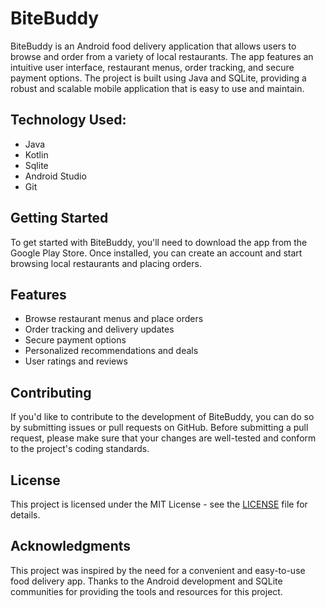 <!DOCTYPE html>
<html>

<head>
  <meta charset="UTF-8">

</head>

<body>
  <h1>BiteBuddy</h1>
  <p>BiteBuddy is an Android food delivery application that allows users to browse and order from a variety of local restaurants. The app features an intuitive user interface, restaurant menus, order tracking, and secure payment options. The project is built using Java and SQLite, providing a robust and scalable mobile application that is easy to use and maintain.</p>

  <h2>Technology Used: </h2>
 <ul>
    <li>Java</li>
    <li>Kotlin</li>
    <li>Sqlite</li>
    <li>Android Studio</li>
    <li>Git</li>
  </ul>

  <h2>Getting Started</h2>
  <p>To get started with BiteBuddy, you'll need to download the app from the Google Play Store. Once installed, you can create an account and start browsing local restaurants and placing orders.</p>

  <h2>Features</h2>
  <ul>
    <li>Browse restaurant menus and place orders</li>
    <li>Order tracking and delivery updates</li>
    <li>Secure payment options</li>
    <li>Personalized recommendations and deals</li>
    <li>User ratings and reviews</li>
  </ul>

  <h2>Contributing</h2>
  <p>If you'd like to contribute to the development of BiteBuddy, you can do so by submitting issues or pull requests on GitHub. Before submitting a pull request, please make sure that your changes are well-tested and conform to the project's coding standards.</p>

  <h2>License</h2>
  <p>This project is licensed under the MIT License - see the <a href="LICENSE">LICENSE</a> file for details.</p>

  <h2>Acknowledgments</h2>
  <p>This project was inspired by the need for a convenient and easy-to-use food delivery app. Thanks to the Android development and SQLite communities for providing the tools and resources for this project.</p>
</body>

</html>

